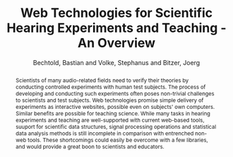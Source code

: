 --- 
  title: "Web Technologies for Scientific Hearing Experiments and Teaching - An Overview" 
  abstract: "Scientists of many audio-related fields need to verify their theories by conducting controlled experiments with human test subjects. The process of developing and conducting such experiments often poses non-trivial challenges to scientists and test subjects. Web technologies promise simple delivery of experiments as interactive websites, possible even on subjects' own computers. Similar benefits are possible for teaching science. While many tasks in hearing experiments and teaching are well-supported with current web-based tools, suuport for scientific data structures, signal processing operations and statistical data analysis methods is still incomplete in comparison with entrenched non-web tools. These shortcomings could easily be overcome with a few libraries, and would provide a great boon to scientists and educators." 
  address: "London" 
  author: "Bechtold, Bastian and Volke, Stephanus and Bitzer, Joerg" 
  booktitle: "Proceedings of the International Web Audio Conference" 
  editor: "Bechtold, Bastian and Volke, Stephanus and Bitzer, Joerg" 
  month: "Proceedings of the International Web Audio Conference"
  pages: "" 
  publisher: "Queen Mary University of London" 
  series: "WAC '17"
  type: "Poster"  
  year: "2017" 
  id: "2017_EA_9" 
  tags: year2017 
---